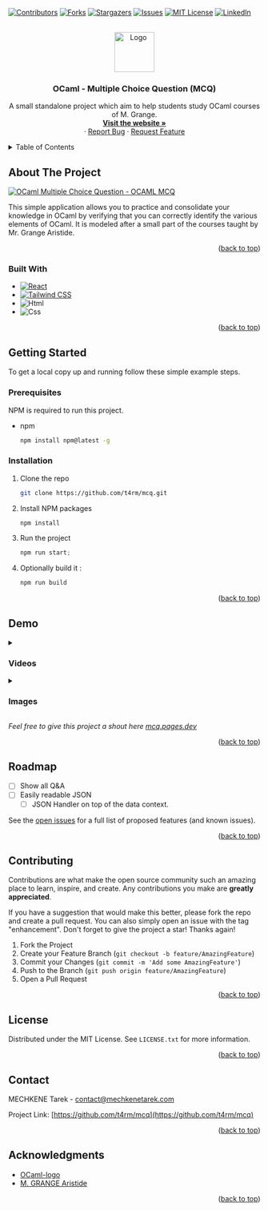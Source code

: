 <!-- Improved compatibility of back to top link: See: https://github.com/othneildrew/Best-README-Template/pull/73 -->
<a name="readme-top"></a>
<!--
*** Thanks for checking out the Best-README-Template. If you have a suggestion
*** that would make this better, please fork the repo and create a pull request
*** or simply open an issue with the tag "enhancement".
*** Don't forget to give the project a star!
*** Thanks again! Now go create something AMAZING! :D
-->



<!-- PROJECT SHIELDS -->
<!--
*** I'm using markdown "reference style" links for readability.
*** Reference links are enclosed in brackets [ ] instead of parentheses ( ).
*** See the bottom of this document for the declaration of the reference variables
*** for contributors-url, forks-url, etc. This is an optional, concise syntax you may use.
*** https://www.markdownguide.org/basic-syntax/#reference-style-links
-->
[![Contributors][contributors-shield]][contributors-url]
[![Forks][forks-shield]][forks-url]
[![Stargazers][stars-shield]][stars-url]
[![Issues][issues-shield]][issues-url]
[![MIT License][license-shield]][license-url]
[![LinkedIn][linkedin-shield]][linkedin-url]



<!-- PROJECT LOGO -->
<br />
<div align="center">
  <a href="https://github.com/t4rm/mcq">
    <img src="images/icon.png" alt="Logo" width="80" height="80">
  </a>

<h3 align="center">OCaml - Multiple Choice Question (MCQ)</h3>

  <p align="center">
    A small standalone project which aim to help students study OCaml courses of M. Grange.
    <br />
    <a href="https://mcq.pages.dev"><strong>Visit the website »</strong></a>
    <br />
    ·
    <a href="https://github.com/t4rm/mcq/issues">Report Bug</a>
    ·
    <a href="https://github.com/t4rm/mcq/issues">Request Feature</a>
  </p>
</div>



<!-- TABLE OF CONTENTS -->
<details>
  <summary>Table of Contents</summary>
  <ol>
    <li>
      <a href="#about-the-project">About The Project</a>
      <ul>
        <li><a href="#built-with">Built With</a></li>
      </ul>
    </li>
    <li>
      <a href="#getting-started">Getting Started</a>
      <ul>
        <li><a href="#prerequisites">Prerequisites</a></li>
        <li><a href="#installation">Installation</a></li>
      </ul>
    </li>
    <li><a href="#usage">Usage</a></li>
    <li><a href="#roadmap">Roadmap</a></li>
    <li><a href="#contributing">Contributing</a></li>
    <li><a href="#license">License</a></li>
    <li><a href="#contact">Contact</a></li>
    <li><a href="#acknowledgments">Acknowledgments</a></li>
  </ol>
</details>



<!-- ABOUT THE PROJECT -->
## About The Project

[![OCaml Multiple Choice Question - OCAML MCQ][product-screenshot]](https://mcq.pages.dev)

This simple application allows you to practice and consolidate your knowledge in OCaml by verifying that you can correctly identify the various elements of OCaml. It is modeled after a small part of the courses taught by Mr. Grange Aristide.

<p align="right">(<a href="#readme-top">back to top</a>)</p>



### Built With

* [![React][React.js]][React-url]
* [![Tailwind CSS][Tailwind]][Tailwind-url]
* ![Html][Html5]
* ![Css][Css3]


<p align="right">(<a href="#readme-top">back to top</a>)</p>



<!-- GETTING STARTED -->
## Getting Started

To get a local copy up and running follow these simple example steps.

### Prerequisites

NPM is required to run this project.
* npm
  ```sh
  npm install npm@latest -g
  ```

### Installation

1. Clone the repo
   ```sh
   git clone https://github.com/t4rm/mcq.git
   ```
2. Install NPM packages
   ```sh
   npm install
   ```
3. Run the project
   ```js
   npm run start;
   ```
4. Optionally build it :
   ```js
   npm run build
   ```


<p align="right">(<a href="#readme-top">back to top</a>)</p>



<!-- USAGE EXAMPLES -->
<!-- USAGE EXAMPLES -->
## Demo

<details>
<summary><h3>Videos </h3></summary>

WIP
  

</details>

<details>
<summary><h3>Images </h3></summary>

WIP




</details>

_Feel free to give this project a shout here [mcq.pages.dev](https://mcq.pages.dev)_

<p align="right">(<a href="#readme-top">back to top</a>)</p>



<!-- ROADMAP -->
## Roadmap

- [ ] Show all Q&A
- [ ] Easily readable JSON
    - [ ] JSON Handler on top of the data context.

See the [open issues](https://github.com/t4rm/mcq/issues) for a full list of proposed features (and known issues).

<p align="right">(<a href="#readme-top">back to top</a>)</p>



<!-- CONTRIBUTING -->
## Contributing

Contributions are what make the open source community such an amazing place to learn, inspire, and create. Any contributions you make are **greatly appreciated**.

If you have a suggestion that would make this better, please fork the repo and create a pull request. You can also simply open an issue with the tag "enhancement".
Don't forget to give the project a star! Thanks again!

1. Fork the Project
2. Create your Feature Branch (`git checkout -b feature/AmazingFeature`)
3. Commit your Changes (`git commit -m 'Add some AmazingFeature'`)
4. Push to the Branch (`git push origin feature/AmazingFeature`)
5. Open a Pull Request

<p align="right">(<a href="#readme-top">back to top</a>)</p>



<!-- LICENSE -->
## License

Distributed under the MIT License. See `LICENSE.txt` for more information.

<p align="right">(<a href="#readme-top">back to top</a>)</p>



<!-- CONTACT -->
## Contact

MECHKENE Tarek - contact@mechkenetarek.com

Project Link: [https://github.com/t4rm/mcq](https://github.com/t4rm/mcq)

<p align="right">(<a href="#readme-top">back to top</a>)</p>



<!-- ACKNOWLEDGMENTS -->
## Acknowledgments

* [OCaml-logo](https://github.com/ocaml/ocaml-logo/tree/master)
* [M. GRANGE Aristide](https://dblp.org/pid/58/6090.html)

<p align="right">(<a href="#readme-top">back to top</a>)</p>



<!-- MARKDOWN LINKS & IMAGES -->
<!-- https://www.markdownguide.org/basic-syntax/#reference-style-links -->
[contributors-shield]: https://img.shields.io/github/contributors/t4rm/mcq.svg?style=for-the-badge
[contributors-url]: https://github.com/t4rm/mcq/graphs/contributors
[forks-shield]: https://img.shields.io/github/forks/t4rm/mcq.svg?style=for-the-badge
[forks-url]: https://github.com/t4rm/mcq/network/members
[stars-shield]: https://img.shields.io/github/stars/t4rm/mcq.svg?style=for-the-badge
[stars-url]: https://github.com/t4rm/mcq/stargazers
[issues-shield]: https://img.shields.io/github/issues/t4rm/mcq.svg?style=for-the-badge
[issues-url]: https://github.com/t4rm/mcq/issues
[license-shield]: https://img.shields.io/github/license/t4rm/mcq.svg?style=for-the-badge
[license-url]: https://github.com/t4rm/mcq/blob/master/LICENSE.txt
[linkedin-shield]: https://img.shields.io/badge/-LinkedIn-black.svg?style=for-the-badge&logo=linkedin&colorB=555
[linkedin-url]: https://linkedin.com/in/tareek
[product-screenshot]: images/product_screenshot.png
[React.js]: https://img.shields.io/badge/React-20232A?style=for-the-badge&logo=react&logoColor=61DAFB
[React-url]: https://reactjs.org/
[Html5]: https://img.shields.io/badge/HTML-239120?style=for-the-badge&logo=html5&logoColor=white
[Css3]: https://img.shields.io/badge/css3-%231572B6.svg?style=for-the-badge&logo=css3&logoColor=white
[Tailwind]: https://img.shields.io/badge/Tailwind_CSS-38B2AC?style=for-the-badge&logo=tailwind-css&logoColor=white
[Tailwind-url]: https://tailwindcss.com/
